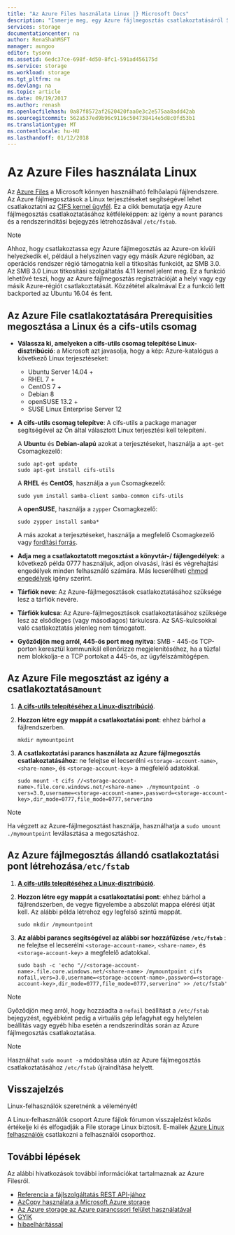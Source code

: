 ```yaml
---
title: "Az Azure Files használata Linux |} Microsoft Docs"
description: "Ismerje meg, egy Azure fájlmegosztás csatlakoztatásáról SMB-n keresztül Linux rendszeren."
services: storage
documentationcenter: na
author: RenaShahMSFT
manager: aungoo
editor: tysonn
ms.assetid: 6edc37ce-698f-4d50-8fc1-591ad456175d
ms.service: storage
ms.workload: storage
ms.tgt_pltfrm: na
ms.devlang: na
ms.topic: article
ms.date: 09/19/2017
ms.author: renash
ms.openlocfilehash: 0a87f8572af2620420faa0e3c2e575aa8add42ab
ms.sourcegitcommit: 562a537ed9b96c9116c504738414e5d8c0fd53b1
ms.translationtype: MT
ms.contentlocale: hu-HU
ms.lasthandoff: 01/12/2018
---
```

# <a name="use-azure-files-with-linux"></a>Az Azure Files használata Linux
Az [Azure Files](storage-files-introduction.md) a Microsoft könnyen használható felhőalapú fájlrendszere. Az Azure fájlmegosztások a Linux terjesztéseket segítségével lehet csatlakoztatni az [CIFS kernel ügyfél](https://wiki.samba.org/index.php/LinuxCIFS). Ez a cikk bemutatja egy Azure fájlmegosztás csatlakoztatásához kétféleképpen: az igény a `mount` parancs és a rendszerindítási bejegyzés létrehozásával `/etc/fstab`.

> [!NOTE]  
> Ahhoz, hogy csatlakoztassa egy Azure fájlmegosztás az Azure-on kívüli helyezkedik el, például a helyszínen vagy egy másik Azure régióban, az operációs rendszer régió támogatnia kell a titkosítás funkciót, az SMB 3.0. Az SMB 3.0 Linux titkosítási szolgáltatás 4.11 kernel jelent meg. Ez a funkció lehetővé teszi, hogy az Azure fájlmegosztás regisztrációját a helyi vagy egy másik Azure-régiót csatlakoztatását. Közzététel alkalmával Ez a funkció lett backported az Ubuntu 16.04 és fent.

## <a name="prerequisities-for-mounting-an-azure-file-share-with-linux-and-the-cifs-utils-package"></a>Az Azure File csatlakoztatására Prerequisities megosztása a Linux és a cifs-utils csomag
* **Válassza ki, amelyeken a cifs-utils csomag telepítése Linux-disztribúció**: a Microsoft azt javasolja, hogy a kép: Azure-katalógus a következő Linux terjesztéseket:

    * Ubuntu Server 14.04 +
    * RHEL 7 +
    * CentOS 7 +
    * Debian 8
    * openSUSE 13.2 +
    * SUSE Linux Enterprise Server 12

* <a id="install-cifs-utils"></a>**A cifs-utils csomag telepítve**: A cifs-utils a package manager segítségével az Ön által választott Linux terjesztési kell telepíteni. 

    A **Ubuntu** és **Debian-alapú** azokat a terjesztéseket, használja a `apt-get` Csomagkezelő:

    ```
    sudo apt-get update
    sudo apt-get install cifs-utils
    ```

    A **RHEL** és **CentOS**, használja a `yum` Csomagkezelő:

    ```
    sudo yum install samba-client samba-common cifs-utils
    ```

    A **openSUSE**, használja a `zypper` Csomagkezelő:

    ```
    sudo zypper install samba*
    ```

    A más azokat a terjesztéseket, használja a megfelelő Csomagkezelő vagy [fordítási forrás](https://wiki.samba.org/index.php/LinuxCIFS_utils#Download).

* **Adja meg a csatlakoztatott megosztást a könyvtár-/ fájlengedélyek**: a következő példa 0777 használjuk, adjon olvasási, írási és végrehajtási engedélyek minden felhasználó számára. Más lecserélheti [chmod engedélyek](https://en.wikipedia.org/wiki/Chmod) igény szerint. 

* **Tárfiók neve**: Az Azure-fájlmegosztások csatlakoztatásához szüksége lesz a tárfiók nevére.

* **Tárfiók kulcsa**: Az Azure-fájlmegosztások csatlakoztatásához szüksége lesz az elsődleges (vagy másodlagos) tárkulcsra. Az SAS-kulcsokkal való csatlakoztatás jelenleg nem támogatott.

* **Győződjön meg arról, 445-ös port meg nyitva**: SMB - 445-ös TCP-porton keresztül kommunikál ellenőrizze megjelenítéséhez, ha a tűzfal nem blokkolja-e a TCP portokat a 445-ös, az ügyfélszámítógépen.

## <a name="mount-the-azure-file-share-on-demand-with-mount"></a>Az Azure File megosztást az igény a csatlakoztatása`mount`
1. **[A cifs-utils telepítéséhez a Linux-disztribúció](#install-cifs-utils)**.

2. **Hozzon létre egy mappát a csatlakoztatási pont**: ehhez bárhol a fájlrendszerben.

    ```
    mkdir mymountpoint
    ```

3. **A csatlakoztatási parancs használata az Azure fájlmegosztás csatlakoztatásához**: ne felejtse el lecserélni `<storage-account-name>`, `<share-name>`, és `<storage-account-key>` a megfelelő adatokkal.

    ```
    sudo mount -t cifs //<storage-account-name>.file.core.windows.net/<share-name> ./mymountpoint -o vers=3.0,username=<storage-account-name>,password=<storage-account-key>,dir_mode=0777,file_mode=0777,serverino
    ```

> [!Note]  
> Ha végzett az Azure-fájlmegosztást használja, használhatja a `sudo umount ./mymountpoint` leválasztása a megosztáshoz.

## <a name="create-a-persistent-mount-point-for-the-azure-file-share-with-etcfstab"></a>Az Azure fájlmegosztás állandó csatlakoztatási pont létrehozása`/etc/fstab`
1. **[A cifs-utils telepítéséhez a Linux-disztribúció](#install-cifs-utils)**.

2. **Hozzon létre egy mappát a csatlakoztatási pont**: ehhez bárhol a fájlrendszerben, de vegye figyelembe a abszolút mappa elérési útját kell. Az alábbi példa létrehoz egy legfelső szintű mappát.

    ```
    sudo mkdir /mymountpoint
    ```

3. **Az alábbi parancs segítségével az alábbi sor hozzáfűzése `/etc/fstab`** : ne felejtse el lecserélni `<storage-account-name>`, `<share-name>`, és `<storage-account-key>` a megfelelő adatokkal.

    ```
    sudo bash -c 'echo "//<storage-account-name>.file.core.windows.net/<share-name> /mymountpoint cifs nofail,vers=3.0,username=<storage-account-name>,password=<storage-account-key>,dir_mode=0777,file_mode=0777,serverino" >> /etc/fstab'
    ```

> [!Note]  
> Győződjön meg arról, hogy hozzáadta a `nofail` beállítást a `/etc/fstab` bejegyzést, egyébként pedig a virtuális gép lefagyhat egy helytelen beállítás vagy egyéb hiba esetén a rendszerindítás során az Azure fájlmegosztás csatlakoztatása.

> [!Note]  
> Használhat `sudo mount -a` módosítása után az Azure fájlmegosztás csatlakoztatásához `/etc/fstab` újraindítása helyett.

## <a name="feedback"></a>Visszajelzés
Linux-felhasználók szeretnénk a véleményét!

A Linux-felhasználók csoport Azure fájlok fórumon visszajelzést közös értékelje ki és elfogadják a File storage Linux biztosít. E-mailek [Azure Linux felhasználók](mailto:azurefileslinuxusers@microsoft.com) csatlakozni a felhasználói csoporthoz.

## <a name="next-steps"></a>További lépések
Az alábbi hivatkozások további információkat tartalmaznak az Azure Filesról.
* [Referencia a fájlszolgáltatás REST API-jához](http://msdn.microsoft.com/library/azure/dn167006.aspx)
* [AzCopy használata a Microsoft Azure storage](../common/storage-use-azcopy.md?toc=%2fazure%2fstorage%2ffiles%2ftoc.json)
* [Az Azure storage az Azure parancssori felület használatával](../common/storage-azure-cli.md?toc=%2fazure%2fstorage%2ffiles%2ftoc.json#create-and-manage-file-shares)
* [GYIK](../storage-files-faq.md)
* [hibaelhárítással](storage-troubleshoot-linux-file-connection-problems.md)
